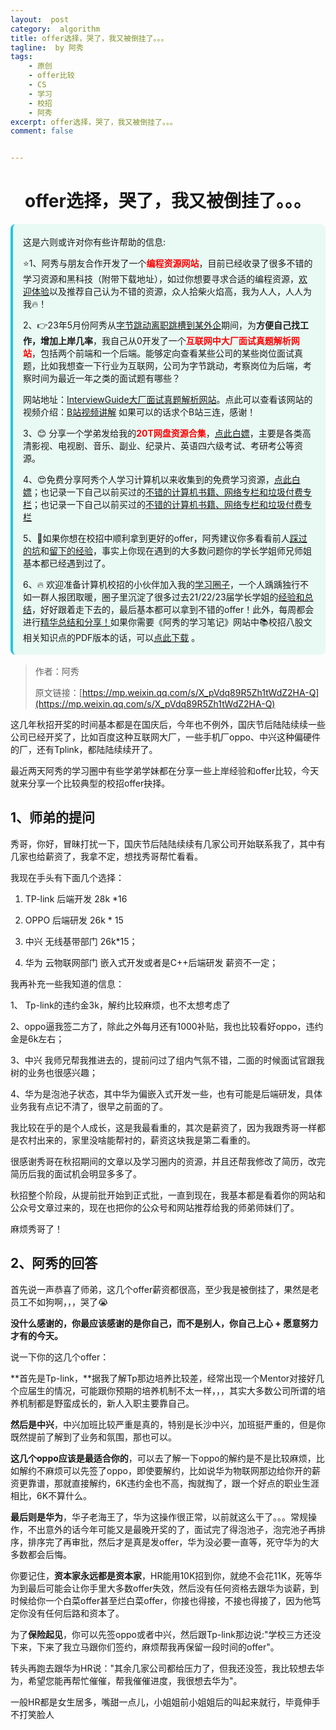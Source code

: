 ```yaml
---
layout:  post
category:  algorithm
title: offer选择，哭了，我又被倒挂了。。。
tagline:  by 阿秀
tags:
    - 原创
    - offer比较
    - CS
    - 学习
    - 校招
    - 阿秀
excerpt: offer选择，哭了，我又被倒挂了。。。
comment: false


---
```




<h1 align="center">offer选择，哭了，我又被倒挂了。。。</h1>

<div style="border-color: #24C6DC;
            background-color: #e9f9f3;         
            margin: 1rem 0;
        padding: .25rem 1rem;
        border-left-width: .3rem;
        border-left-style: solid;
        border-radius: .5rem;
        color: inherit;">
  <p>这是六则或许对你有些许帮助的信息:</p>
<p>⭐️1、阿秀与朋友合作开发了一个<span style="font-weight:bold;color:red">编程资源网站</span>，目前已经收录了很多不错的学习资源和黑科技（附带下载地址），如过你想要寻求合适的编程资源，<a href="https://tools.interviewguide.cn/home" style="text-decoration: underline" target="_blank">欢迎体验</a>以及推荐自己认为不错的资源，众人拾柴火焰高，我为人人，人人为我🔥！</p>  <p>2、👉23年5月份阿秀从<a style="text-decoration: underline" href="https://mp.weixin.qq.com/s?__biz=Mzk0ODU4MzEzMw==&mid=2247512170&idx=1&sn=c4a04a383d2dfdece676b75f17224e78" target="_blank">字节跳动离职跳槽到某外企</a>期间，为<span style="font-weight:bold">方便自己找工作，增加上岸几率</span>，我自己从0开发了一个<span style="font-weight:bold;color:red">互联网中大厂面试真题解析网站</span>，包括两个前端和一个后端。能够定向查看某些公司的某些岗位面试真题，比如我想查一下行业为互联网，公司为字节跳动，考察岗位为后端，考察时间为最近一年之类的面试题有哪些？
<div align="center">
</div>网站地址：<a style="text-decoration: underline" href="https://top.interviewguide.cn/" target="_blank">InterviewGuide大厂面试真题解析网站</a>。点此可以查看该网站的视频介绍：<a style="text-decoration: underline" href="https://www.bilibili.com/video/BV1f94y1C7BL" target="_blank">B站视频讲解</a>   如果可以的话求个B站三连，感谢！
  </p>3、😊
    分享一个学弟发给我的<span style="font-weight:bold;color:red">20T网盘资源合集</span>，<a style="text-decoration: underline" href="https://docs.qq.com/sheet/DY3VPVklVaFFMcUZ4?tab=9h5afr" target="_blank">点此白嫖</a>，主要是各类高清影视、电视剧、音乐、副业、纪录片、英语四六级考试、考研考公等资源。
  </p>
  <p>4、😍免费分享阿秀个人学习计算机以来收集到的免费学习资源，<a style="text-decoration: underline" href="/notes/07-resources/01-free/01-introduce.html" target="_blank">点此白嫖</a>；也记录一下自己以前买过的<a style="text-decoration: underline" href="/notes/07-resources/02-precious.html" target="_blank">不错的计算机书籍、网络专栏和垃圾付费专栏</a>；也记录一下自己以前买过的<a style="text-decoration: underline" href="/notes/07-resources/02-precious.html" target="_blank">不错的计算机书籍、网络专栏和垃圾付费专栏</a>
  </p>
  <p>5、🚀如果你想在校招中顺利拿到更好的offer，阿秀建议你多看看前人<a style="text-decoration: underline" href="https://www.yuque.com/tuobaaxiu/httmmc/npg1k81zeq4wfpyz" target="_blank">踩过的坑</a>和<a style="text-decoration: underline"  target="_blank" href="https://www.yuque.com/tuobaaxiu/httmmc/gge9ppd0mbu2d3dp">留下的经验</a>，事实上你现在遇到的大多数问题你的学长学姐师兄师姐基本都已经遇到过了。
  </p>
  <p>6、🔥 欢迎准备计算机校招的小伙伴加入我的<a  style="text-decoration: underline" href="https://www.yuque.com/tuobaaxiu/httmmc/xg0otqvc17wfx4u9" target="_blank">学习圈子</a>，一个人踽踽独行不如一群人报团取暖，圈子里沉淀了很多过去21/22/23届学长学姐的<a  style="text-decoration: underline" href="https://www.yuque.com/tuobaaxiu/httmmc/gge9ppd0mbu2d3dp" target="_blank">经验和总结</a>，好好跟着走下去的，最后基本都可以拿到不错的offer！此外，每周都会进行<a  style="text-decoration: underline" href="https://www.yuque.com/tuobaaxiu/httmmc/npg1k81zeq4wfpyz" target="_blank">精华总结和分享！</a>如果你需要《阿秀的学习笔记》网站中📚︎校招八股文相关知识点的PDF版本的话，可以<a style="text-decoration: underline" href="https://www.yuque.com/tuobaaxiu/httmmc/qs0yn66apvkzw0ps" target="_blank">点此下载</a> 。</p>   </div>


> 作者：阿秀
>
> 原文链接：[https://mp.weixin.qq.com/s/X_pVdq89R5Zh1tWdZ2HA-Q](https://mp.weixin.qq.com/s/X_pVdq89R5Zh1tWdZ2HA-Q)







这几年秋招开奖的时间基本都是在国庆后，今年也不例外，国庆节后陆陆续续一些公司已经开奖了，比如百度这种互联网大厂，一些手机厂oppo、中兴这种偏硬件的厂，还有Tplink，都陆陆续续开了。

最近两天阿秀的学习圈中有些学弟学妹都在分享一些上岸经验和offer比较，今天就来分享一个比较典型的校招offer抉择。



## 1、师弟的提问

秀哥，你好，冒昧打扰一下，国庆节后陆陆续续有几家公司开始联系我了，其中有几家也给薪资了，我拿不定，想找秀哥帮忙看看。

我现在手头有下面几个选择：

1. TP-link 后端开发 28k *16 

2. OPPO 后端研发 26k * 15

3. 中兴  无线基带部门 26k*15；

4. 华为 云物联网部门 嵌入式开发或者是C++后端研发 薪资不一定；

   

我再补充一些我知道的信息：

1、 Tp-link的违约金3k，解约比较麻烦，也不太想考虑了

2、oppo逼我签二方了，除此之外每月还有1000补贴，我也比较看好oppo，违约金是6k左右；

3、中兴 我师兄帮我推进去的，提前问过了组内气氛不错，二面的时候面试官跟我树的业务也很感兴趣；

4、华为是泡池子状态，其中华为偏嵌入式开发一些，也有可能是后端研发，具体业务我有点记不清了，很早之前面的了。

我比较在乎的是个人成长，这是我最看重的，其次是薪资了，因为我跟秀哥一样都是农村出来的，家里没啥能帮衬的，薪资这块我是第二看重的。

很感谢秀哥在秋招期间的文章以及学习圈内的资源，并且还帮我修改了简历，改完简历后我的面试机会明显多多了。

秋招整个阶段，从提前批开始到正式批，一直到现在，我基本都是看着你的网站和公众号文章过来的，现在也把你的公众号和网站推荐给我的师弟师妹们了。

麻烦秀哥了！

## 2、阿秀的回答

首先说一声恭喜了师弟，这几个offer薪资都很高，至少我是被倒挂了，果然是老员工不如狗啊，，，哭了😭

**没什么感谢的，你最应该感谢的是你自己，而不是别人，你自己上心  + 愿意努力才有的今天。**

说一下你的这几个offer：

**首先是Tp-link，**据我了解Tp那边培养比较差，经常出现一个Mentor对接好几个应届生的情况，可能跟你预期的培养机制不太一样，，，其实大多数公司所谓的培养机制都是野蛮成长的，新人入职主要靠自己。

**然后是中兴**，中兴加班比较严重是真的，特别是长沙中兴，加班挺严重的，但是你既然提前了解到了业务和氛围，那也可以。

**这几个oppo应该是最适合你的**，可以去了解一下oppo的解约是不是比较麻烦，比如解约不麻烦可以先签了oppo，即使要解约，比如说华为物联网那边给你开的薪资更靠谱，那就直接解约，6K违约金也不高，掏就掏了，跟一个好点的职业生涯相比，6K不算什么。

**最后则是华为**，华子老海王了，华为这操作很正常，以前就这么干了。。。常规操作，不出意外的话今年可能又是最晚开奖的了，面试完了得泡池子，泡完池子再排序，排序完了再审批，然后才是真是发offer，华为没必要一直等，死守华为的大多数都会后悔。

你要记住，**资本家永远都是资本家**，HR能用10K招到你，就绝不会花11K，死等华为到最后可能会让你手里大多数offer失效，然后没有任何资格去跟华为谈薪，到时候给你一个白菜offer甚至烂白菜offer，你接也得接，不接也得接了，因为他笃定你没有任何后路和资本了。

为了**保险起见**，你可以先签oppo或者中兴，然后跟Tp-link那边说:"学校三方还没下来，下来了我立马跟你们签约，麻烦帮我再保留一段时间的offer"。

转头再跑去跟华为HR说："其余几家公司都给压力了，但我还没签，我比较想去华为，希望您能再帮忙催催，帮我催催进度，我很想去华为"。

一般HR都是女生居多，嘴甜一点儿，小姐姐前小姐姐后的叫起来就行，毕竟伸手不打笑脸人
